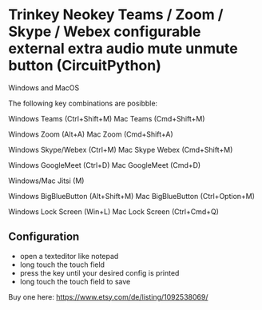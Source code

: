 # Trinkey Neokey Teams / Zoom / Skype / Webex configurable external extra audio mute unmute button (CircuitPython)

Windows and MacOS

The following key combinations are posibble:

Windows Teams (Ctrl+Shift+M)
Mac Teams (Cmd+Shift+M)

Windows Zoom (Alt+A)
Mac Zoom  (Cmd+Shift+A)

Windows Skype/Webex (Ctrl+M)
Mac Skype Webex (Cmd+Shift+M)

Windows GoogleMeet (Ctrl+D)
Mac GoogleMeet (Cmd+D)

Windows/Mac Jitsi (M)

Windows BigBlueButton (Alt+Shift+M)
Mac BigBlueButton (Ctrl+Option+M)

Windows Lock Screen (Win+L)
Mac Lock Screen (Ctrl+Cmd+Q)


## Configuration 
* open a texteditor like notepad
* long touch the touch field
* press the key until your desired config is printed
* long touch the touch field to save


Buy one here:
https://www.etsy.com/de/listing/1092538069/
